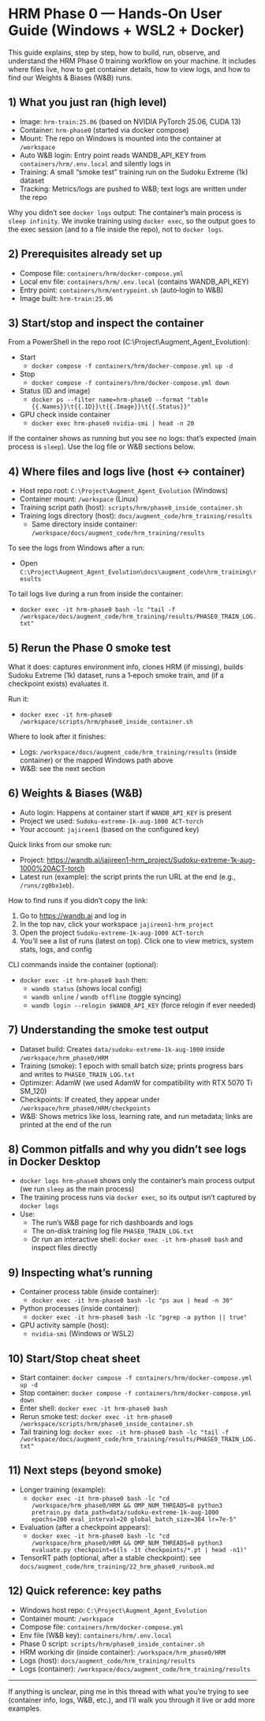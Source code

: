 # HRM Phase 0 — Hands‑On User Guide (Windows + WSL2 + Docker)

This guide explains, step by step, how to build, run, observe, and understand the HRM Phase 0 training workflow on your machine. It includes where files live, how to get container details, how to view logs, and how to find our Weights & Biases (W&B) runs.

## 1) What you just ran (high level)
- Image: `hrm-train:25.06` (based on NVIDIA PyTorch 25.06, CUDA 13)
- Container: `hrm-phase0` (started via docker compose)
- Mount: The repo on Windows is mounted into the container at `/workspace`
- Auto W&B login: Entry point reads WANDB_API_KEY from `containers/hrm/.env.local` and silently logs in
- Training: A small “smoke test” training run on the Sudoku Extreme (1k) dataset
- Tracking: Metrics/logs are pushed to W&B; text logs are written under the repo

Why you didn’t see `docker logs` output: The container’s main process is `sleep infinity`. We invoke training using `docker exec`, so the output goes to the exec session (and to a file inside the repo), not to `docker logs`.

## 2) Prerequisites already set up
- Compose file: `containers/hrm/docker-compose.yml`
- Local env file: `containers/hrm/.env.local` (contains WANDB_API_KEY)
- Entry point: `containers/hrm/entrypoint.sh` (auto‑login to W&B)
- Image built: `hrm-train:25.06`

## 3) Start/stop and inspect the container
From a PowerShell in the repo root (C:\Project\Augment_Agent_Evolution):

- Start
  - `docker compose -f containers/hrm/docker-compose.yml up -d`
- Stop
  - `docker compose -f containers/hrm/docker-compose.yml down`
- Status (ID and image)
  - `docker ps --filter name=hrm-phase0 --format "table {{.Names}}\t{{.ID}}\t{{.Image}}\t{{.Status}}"`
- GPU check inside container
  - `docker exec hrm-phase0 nvidia-smi | head -n 20`

If the container shows as running but you see no logs: that’s expected (main process is `sleep`). Use the log file or W&B sections below.

## 4) Where files and logs live (host <-> container)
- Host repo root: `C:\Project\Augment_Agent_Evolution` (Windows)
- Container mount: `/workspace` (Linux)
- Training script path (host): `scripts/hrm/phase0_inside_container.sh`
- Training logs directory (host): `docs/augment_code/hrm_training/results`
  - Same directory inside container: `/workspace/docs/augment_code/hrm_training/results`

To see the logs from Windows after a run:
- Open `C:\Project\Augment_Agent_Evolution\docs\augment_code\hrm_training\results`

To tail logs live during a run from inside the container:
- `docker exec -it hrm-phase0 bash -lc "tail -f /workspace/docs/augment_code/hrm_training/results/PHASE0_TRAIN_LOG.txt"`

## 5) Rerun the Phase 0 smoke test
What it does: captures environment info, clones HRM (if missing), builds Sudoku Extreme (1k) dataset, runs a 1‑epoch smoke train, and (if a checkpoint exists) evaluates it.

Run it:
- `docker exec -it hrm-phase0 /workspace/scripts/hrm/phase0_inside_container.sh`

Where to look after it finishes:
- Logs: `/workspace/docs/augment_code/hrm_training/results` (inside container) or the mapped Windows path above
- W&B: see the next section

## 6) Weights & Biases (W&B)
- Auto login: Happens at container start if `WANDB_API_KEY` is present
- Project we used: `Sudoku-extreme-1k-aug-1000 ACT-torch`
- Your account: `jajireen1` (based on the configured key)

Quick links from our smoke run:
- Project: https://wandb.ai/jajireen1-hrm_project/Sudoku-extreme-1k-aug-1000%20ACT-torch
- Latest run (example): the script prints the run URL at the end (e.g., `/runs/zg0bx1eb`).

How to find runs if you didn’t copy the link:
1) Go to https://wandb.ai and log in
2) In the top nav, click your workspace `jajireen1-hrm_project`
3) Open the project `Sudoku-extreme-1k-aug-1000 ACT-torch`
4) You’ll see a list of runs (latest on top). Click one to view metrics, system stats, logs, and config

CLI commands inside the container (optional):
- `docker exec -it hrm-phase0 bash` then:
  - `wandb status` (shows local config)
  - `wandb online` / `wandb offline` (toggle syncing)
  - `wandb login --relogin $WANDB_API_KEY` (force relogin if ever needed)

## 7) Understanding the smoke test output
- Dataset build: Creates `data/sudoku-extreme-1k-aug-1000` inside `/workspace/hrm_phase0/HRM`
- Training (smoke): 1 epoch with small batch size; prints progress bars and writes to `PHASE0_TRAIN_LOG.txt`
- Optimizer: AdamW (we used AdamW for compatibility with RTX 5070 Ti SM_120)
- Checkpoints: If created, they appear under `/workspace/hrm_phase0/HRM/checkpoints`
- W&B: Shows metrics like loss, learning rate, and run metadata; links are printed at the end of the run

## 8) Common pitfalls and why you didn’t see logs in Docker Desktop
- `docker logs hrm-phase0` shows only the container’s main process output (we run `sleep` as the main process)
- The training process runs via `docker exec`, so its output isn’t captured by `docker logs`
- Use:
  - The run’s W&B page for rich dashboards and logs
  - The on-disk training log file `PHASE0_TRAIN_LOG.txt`
  - Or run an interactive shell: `docker exec -it hrm-phase0 bash` and inspect files directly

## 9) Inspecting what’s running
- Container process table (inside container):
  - `docker exec -it hrm-phase0 bash -lc "ps aux | head -n 30"`
- Python processes (inside container):
  - `docker exec -it hrm-phase0 bash -lc "pgrep -a python || true"`
- GPU activity sample (host):
  - `nvidia-smi` (Windows or WSL2)

## 10) Start/Stop cheat sheet
- Start container: `docker compose -f containers/hrm/docker-compose.yml up -d`
- Stop container: `docker compose -f containers/hrm/docker-compose.yml down`
- Enter shell: `docker exec -it hrm-phase0 bash`
- Rerun smoke test: `docker exec -it hrm-phase0 /workspace/scripts/hrm/phase0_inside_container.sh`
- Tail training log: `docker exec -it hrm-phase0 bash -lc "tail -f /workspace/docs/augment_code/hrm_training/results/PHASE0_TRAIN_LOG.txt"`

## 11) Next steps (beyond smoke)
- Longer training (example):
  - `docker exec -it hrm-phase0 bash -lc "cd /workspace/hrm_phase0/HRM && OMP_NUM_THREADS=8 python3 pretrain.py data_path=data/sudoku-extreme-1k-aug-1000 epochs=200 eval_interval=20 global_batch_size=384 lr=7e-5"`
- Evaluation (after a checkpoint appears):
  - `docker exec -it hrm-phase0 bash -lc "cd /workspace/hrm_phase0/HRM && OMP_NUM_THREADS=8 python3 evaluate.py checkpoint=$(ls -1t checkpoints/*.pt | head -n1)"`
- TensorRT path (optional, after a stable checkpoint): see `docs/augment_code/hrm_training/22_hrm_phase0_runbook.md`

## 12) Quick reference: key paths
- Windows host repo: `C:\Project\Augment_Agent_Evolution`
- Container mount: `/workspace`
- Compose file: `containers/hrm/docker-compose.yml`
- Env file (W&B key): `containers/hrm/.env.local`
- Phase 0 script: `scripts/hrm/phase0_inside_container.sh`
- HRM working dir (inside container): `/workspace/hrm_phase0/HRM`
- Logs (host): `docs/augment_code/hrm_training/results`
- Logs (container): `/workspace/docs/augment_code/hrm_training/results`

---
If anything is unclear, ping me in this thread with what you’re trying to see (container info, logs, W&B, etc.), and I’ll walk you through it live or add more examples.

